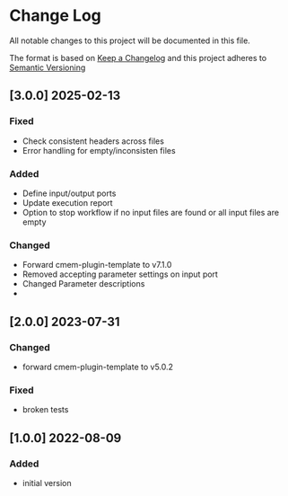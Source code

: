 # Change Log

All notable changes to this project will be documented in this file.

The format is based on [Keep a Changelog](http://keepachangelog.com/) and this project adheres to [Semantic Versioning](https://semver.org/)


## [3.0.0] 2025-02-13

### Fixed

- Check consistent headers across files
- Error handling for empty/inconsisten files

### Added

- Define input/output ports
- Update execution report
- Option to stop workflow if no input files are found or all input files are empty

### Changed

- Forward cmem-plugin-template to v7.1.0
- Removed accepting parameter settings on input port
- Changed Parameter descriptions
- 


## [2.0.0] 2023-07-31

### Changed

- forward cmem-plugin-template to v5.0.2

### Fixed

- broken tests


## [1.0.0] 2022-08-09

### Added

- initial version
